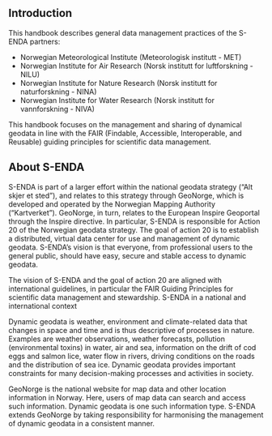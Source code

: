 ## Introduction

This handbook describes general data management practices of the S-ENDA partners:

- Norwegian Meteorological Institute (Meteorologisk institutt - MET)
- Norwegian Institute for Air Research (Norsk institutt for luftforskning - NILU)
- Norwegian Institute for Nature Research (Norsk institutt for naturforskning - NINA)
- Norwegian Institute for Water Research (Norsk institutt for vannforskning - NIVA)

This handbook focuses on the management and sharing of dynamical geodata in line with the FAIR (Findable, Accessible, Interoperable, and Reusable) guiding principles for scientific data management.

## About S-ENDA

S-ENDA is part of a larger effort within the national geodata strategy (“Alt skjer et sted”), and relates to this strategy through GeoNorge, which is developed and operated by the Norwegian Mapping Authority (“Kartverket”). GeoNorge, in turn, relates to the European Inspire Geoportal through the Inspire directive. In particular, S-ENDA is responsible for Action 20 of the Norwegian geodata strategy. The goal of action 20 is to establish a distributed, virtual data center for use and management of dynamic geodata. S-ENDA’s vision is that everyone, from professional users to the general public, should have easy, secure and stable access to dynamic geodata.

The vision of S-ENDA and the goal of action 20 are aligned with international guidelines, in particular the FAIR Guiding Principles for scientific data management and stewardship.
S-ENDA in a national and international context

Dynamic geodata is weather, environment and climate-related data that changes in space and time and is thus descriptive of processes in nature. Examples are weather observations, weather forecasts, pollution (environmental toxins) in water, air and sea, information on the drift of cod eggs and salmon lice, water flow in rivers, driving conditions on the roads and the distribution of sea ice. Dynamic geodata provides important constraints for many decision-making processes and activities in society.

GeoNorge is the national website for map data and other location information in Norway. Here, users of map data can search and access such information. Dynamic geodata is one such information type. S-ENDA extends GeoNorge by taking responsibility for harmonising the management of dynamic geodata in a consistent manner.